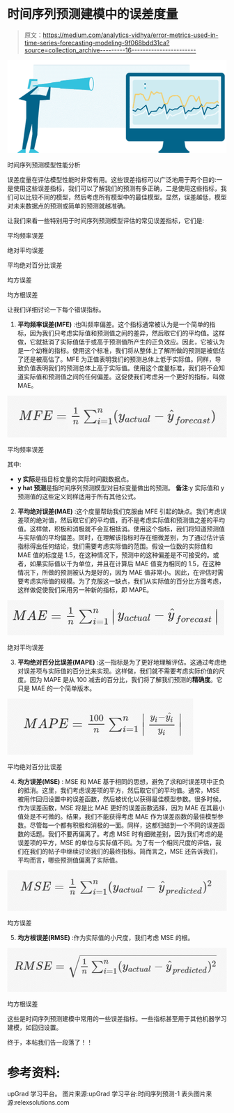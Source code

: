 # 时间序列预测建模中的误差度量

> 原文：<https://medium.com/analytics-vidhya/error-metrics-used-in-time-series-forecasting-modeling-9f068bdd31ca?source=collection_archive---------16----------------------->

![](img/c69a785442d00d801035fed1d16b6706.png)

时间序列预测模型性能分析

误差度量在评估模型性能时非常有用。这些误差指标可以广泛地用于两个目的:一是使用这些误差指标，我们可以了解我们的预测有多正确，二是使用这些指标，我们可以比较不同的模型，然后考虑所有模型中的最佳模型。显然，误差越低，模型对未来数据点的预测或简单的预测就越准确。

让我们来看一些特别用于时间序列预测模型评估的常见误差指标，它们是:

平均频率误差

绝对平均误差

平均绝对百分比误差

均方误差

均方根误差

让我们详细讨论一下每个错误指标。

1.  **平均频率误差(MFE)** :也叫频率偏差。这个指标通常被认为是一个简单的指标，因为我们只考虑实际值和预测值之间的差异，然后取它们的平均值。这样做，它就抵消了实际值低于或高于预测值所产生的正负效应。因此，它被认为是一个幼稚的指标。使用这个标准，我们将从整体上了解所做的预测是被低估了还是被高估了。MFE 为正值表明我们的预测总体上低于实际值。同样，导致负值表明我们的预测总体上高于实际值。使用这个度量标准，我们将不会知道实际值和预测值之间的任何偏差。这促使我们考虑另一个更好的指标，叫做 MAE。

![](img/6cd218b545166b257552efdb720cf7bf.png)

平均频率误差

其中:
* **y 实际**是指目标变量的实际时间戳数据点。
* **y hat 预测**是指时间序列预测模型对目标变量做出的预测。
**备注**:y 实际值和 y 预测值的这些定义同样适用于所有其他公式。

2) **平均绝对误差(MAE)** :这个度量帮助我们克服由 MFE 引起的缺点。我们考虑误差项的绝对值，然后取它们的平均值，而不是考虑实际值和预测值之差的平均值。这样做，积极和消极就不会互相抵消。使用这个指标，我们将知道预测值与实际值的平均偏差。同时，在理解该指标时存在细微差别，为了通过估计该指标得出任何结论，我们需要考虑实际值的范围。假设一位数的实际值和 MAE 值的标度是 1.5，在这种情况下，预测中的这种偏差是不可接受的。或者，如果实际值以千为单位，并且在计算后 MAE 值变为相同的 1.5，在这种情况下，所做的预测被认为是好的，因为 MAE 值非常小。因此，在评估时需要考虑实际值的规模。为了克服这一缺点，我们从实际值的百分比方面考虑，这样做促使我们采用另一种新的指标，即 MAPE。

![](img/0016a3f9c2109fba9b4a66d1ae9226bb.png)

绝对平均误差

3) **平均绝对百分比误差(MAPE)** :这一指标是为了更好地理解评估。这通过考虑绝对误差项与实际值的百分比来实现。这样做，我们就不需要考虑实际价值的尺度。因为 MAPE 是从 100 减去的百分比，我们将了解我们预测的**精确度**。它只是 MAE 的一个简单版本。

![](img/ec7e2dfce9e5e1252b2c21d1e7f2d273.png)

平均绝对百分比误差

4) **均方误差(MSE)** : MSE 和 MAE 基于相同的思想，避免了求和时误差项中正负的抵消。这里，我们考虑误差项的平方，然后取它们的平均值。通常，MSE 被用作回归设置中的误差函数，然后被优化以获得最佳模型参数。很多时候，作为误差函数，MSE 将是比 MAE 更好的误差函数选择，因为 MAE 在其最小值处是不可微的。结果，我们不能获得考虑 MAE 作为误差函数的最佳模型参数。尽管每一个都有积极和消极的一面。同样，这都归结到一个不同的误差函数的话题。我们不要再偏离了。考虑 MSE 时有细微差别，因为我们考虑的是误差项的平方，MSE 的单位与实际值不同。为了有一个相同尺度的评估，我们在我们的帖子中继续讨论我们的最终指标。简而言之，MSE 还告诉我们，平均而言，哪些预测值偏离了实际值。

![](img/c9ce5e92dfe243f2e879f80bf6403150.png)

均方误差

5) **均方根误差(RMSE)** :作为实际值的小尺度，我们考虑 MSE 的根。

![](img/01909d3f2613dea04cc46993ab499992.png)

均方根误差

这些是时间序列预测建模中常用的一些误差指标。一些指标甚至用于其他机器学习建模，如回归设置。

终于，本帖我们告一段落了！！

# 参考资料:

upGrad 学习平台。
图片来源:upGrad 学习平台:时间序列预测-1
表头图片来源:relexsolutions.com